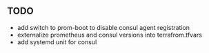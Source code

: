 ## TODO

* add switch to prom-boot to disable consul agent registration
* externalize prometheus and consul versions into terrafrom.tfvars
* add systemd unit for consul
